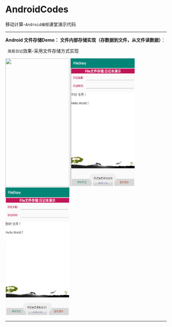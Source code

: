 # AndroidCodes


移动计算-`Android编程`课堂演示代码

---


**Android 文件存储Demo： 文件内部存储实现（存数据到文件，从文件读数据）**：

` 简易日记`效果-采用文件存储方式实现

<img src="https://github.com/tsingke/AndroidCodes/blob/master/4_DataStore/File/diary.gif" width=200 height=400 />    <img src="https://github.com/tsingke/AndroidCodes/blob/master/4_DataStore/File/save.png" width=200 height=400 />    <img src="https://github.com/tsingke/AndroidCodes/blob/master/4_DataStore/File/show.png" width=200 height=400 />

---
